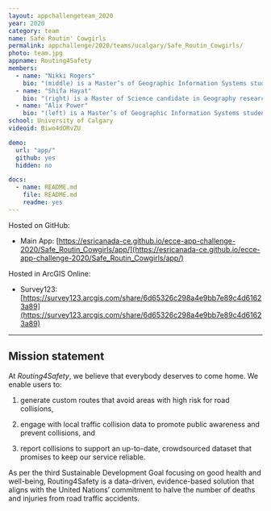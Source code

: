 ```yaml
---
layout: appchallengeteam_2020
year: 2020
category: team
name: Safe Routin' Cowgirls
permalink: appchallenge/2020/teams/ucalgary/Safe_Routin_Cowgirls/
photo: team.jpg
appname: Routing4Safety
members:
  - name: "Nikki Rogers"
    bio: "(middle) is a Master’s of Geographic Information Systems student researching the role of spatial analysis in understanding factors influencing pedestrian collisions. She believes that studying the spatial component of collisions is vital to improving commuter safety. She is passionate about equity in open data access across communities, municipalities, and regions. In her spare time she loves bike riding, traveling, and spending time with family"
  - name: "Shifa Hayat"
    bio: "(right) is a Master of Science candidate in Geography researching how access to communities can be improved for people with mobility-related disability. Her past work has included using GIS technology and geospatial data to map accessible mobility features, assess sidewalk connectivity, and produce an access map for the university. Shifa is committed to making our built environment accessible for people with disability and volunteers on the City of Calgary Access Design Sub-committee. Shifa loves to spend her free time travelling with family, cooking up new recipes, or cuddling with her cats."
  - name: "Alix Power"
    bio: "(left) is a Master’s of Geographic Information Systems student studying predictive habitat modeling. She came to Calgary from Atlantic Canada, where she studied Biology and GIS, having also obtained an advanced diploma in geographic sciences with a GIS concentration. Alix has specific expertise in space-time analysis, which she was able to contribute to the creation of our application. In her spare time she loves to travel, hike, spend time near the ocean, and try new foods. "
school: University of Calgary
videoid: Biwo4dORvZU

demo:
  url: "app/"
  github: yes
  hidden: no

docs:
  - name: README.md
    file: README.md
    readme: yes
---
```


Hosted on GitHub:

- Main App: [https://esricanada-ce.github.io/ecce-app-challenge-2020/Safe_Routin_Cowgirls/app/](https://esricanada-ce.github.io/ecce-app-challenge-2020/Safe_Routin_Cowgirls/app/)

Hosted in ArcGIS Online:

- Survey123: [https://survey123.arcgis.com/share/6d65326c298a4e9bb7e89c4d61623a89](https://survey123.arcgis.com/share/6d65326c298a4e9bb7e89c4d61623a89)

---

## Mission statement

At *Routing4Safety*, we believe that everybody deserves to come home. We enable users to:

1) generate custom routes that avoid areas with high risk for road collisions,

2) engage with local traffic collision data to promote public awareness and prevent collisions, and

3) report collisions to support an up-to-date, crowdsourced dataset that promises to keep our service reliable.

As per the third Sustainable Development Goal focusing on good health and well-being, Routing4Safety is a data-driven, evidence-based solution that aligns with the United Nations’ commitment to halve the number of deaths and injuries from road traffic accidents.
